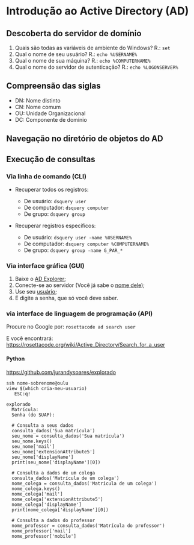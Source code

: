 # Introdução ao Active Directory (AD)

<a name="servidor">

## Descoberta do servidor de domínio
1. Quais são todas as variáveis de ambiente do Windows? R.: `set`
2. Qual o nome de seu usuário? R.: `echo %USERNAME%`
2. Qual o nome de sua máquina? R.: `echo %COMPUTERNAME%`
3. Qual o nome do servidor de autenticação? R.: `echo %LOGONSERVER%`

## Compreensão das siglas
* DN: Nome distinto 
* CN: Nome comum
* OU: Unidade Organizacional
* DC: Componente de domínio

## Navegação no diretório de objetos do AD

## Execução de consultas

### Via linha de comando (CLI)
* Recuperar todos os registros:
  * De usuário: `dsquery user`
  * De computador: `dsquery computer`
  * De grupo: `dsquery group`

* Recuperar registros específicos:
  * De usuário: `dsquery user -name %USERNAME%`
  * De computador: `dsquery computer %COMPUTERNAME%`
  * De grupo: `dsquery group -name G_PAR_*`

### Via interface gráfica (GUI) 
1. Baixe o [AD Explorer](https://docs.microsoft.com/en-us/sysinternals/downloads/adexplorer);
2. Conecte-se ao servidor (Você já sabe o [nome dele](#servidor));
3. Use seu [usuário](#servidor);
4. E digite a senha, que só você deve saber.

### via interface de linguagem de programação (API)
Procure no Google por: `rosettacode ad search user`

E você encontrará: https://rosettacode.org/wiki/Active_Directory/Search_for_a_user

#### Python
https://github.com/jurandysoares/explorado

```
ssh nome-sobrenome@oulu
view $(which cria-meu-usuario)
   ESC:q!
   
explorado   
  Matrícula:
  Senha (do SUAP):
  
  # Consulta a seus dados
  consulta_dados('Sua matrícula')
  seu_nome = consulta_dados('Sua matrícula')
  seu_nome.keys()
  seu_nome['mail']
  seu_nome['extensionAttribute5']
  seu_nome['displayName']
  print(seu_nome['displayName'][0])
  
  # Consulta a dados de um colega
  consulta_dados('Matrícula de um colega')
  nome_colega = consulta_dados('Matrícula de um colega')
  nome_colega.keys()
  nome_colega['mail']
  nome_colega['extensionAttribute5']
  nome_colega['displayName']
  print(nome_colega['displayName'][0])
  
  # Consulta a dados do professor
  nome_professor = consulta_dados('Matrícula do professor')
  nome_professor['mail']
  nome_professor['mobile'] 
```

